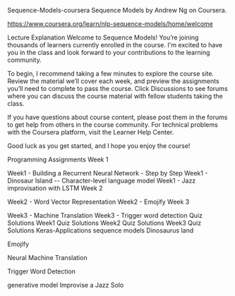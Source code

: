 Sequence-Models-coursera
Sequence Models by Andrew Ng on Coursera.

https://www.coursera.org/learn/nlp-sequence-models/home/welcome

Lecture Explanation
Welcome to Sequence Models! You’re joining thousands of learners currently enrolled in the course. I'm excited to have you in the class and look forward to your contributions to the learning community.

To begin, I recommend taking a few minutes to explore the course site. Review the material we’ll cover each week, and preview the assignments you’ll need to complete to pass the course. Click Discussions to see forums where you can discuss the course material with fellow students taking the class.

If you have questions about course content, please post them in the forums to get help from others in the course community. For technical problems with the Coursera platform, visit the Learner Help Center.

Good luck as you get started, and I hope you enjoy the course!

Programming Assignments
Week 1

Week1 - Building a Recurrent Neural Network - Step by Step
Week1 - Dinosaur Island -- Character-level language model
Week1 - Jazz improvisation with LSTM
Week 2

Week2 - Word Vector Representation
Week2 - Emojify
Week 3

Week3 - Machine Translation
Week3 - Trigger word detection
Quiz Solutions
Week1 Quiz Solutions
Week2 Quiz Solutions
Week3 Quiz Solutions
Keras-Applications
sequence models
Dinosaurus land

Emojify

Neural Machine Translation

Trigger Word Detection

generative model
Improvise a Jazz Solo
